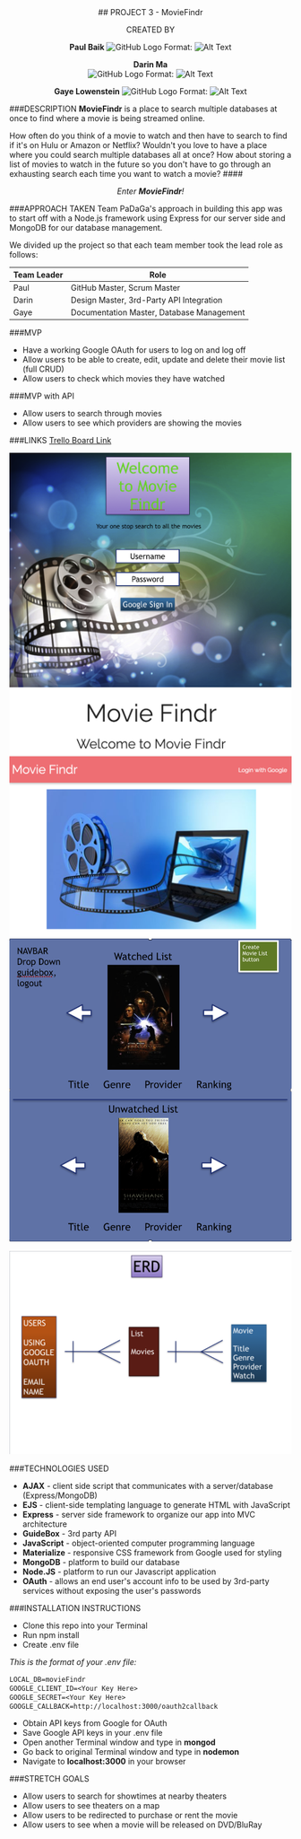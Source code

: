 <center>
## PROJECT 3 - MovieFindr    

CREATED BY

**Paul Baik**
![GitHub Logo](/images/logo.png)
Format: ![Alt Text](url)

**Darin Ma**  
![GitHub Logo](/images/logo.png)
Format: ![Alt Text](url)

**Gaye Lowenstein**
![GitHub Logo](/images/logo.png)
Format: ![Alt Text](url)
</center>

###DESCRIPTION
__MovieFindr__ is a place to search multiple databases at once to find where a movie is being streamed online.

How often do you think of a movie to watch and then have to search to find if it's on Hulu or Amazon or Netflix?  Wouldn't you love to have a place where you could search multiple databases all at once?  How about storing a list of movies to watch in the future so you don't have to go through an exhausting search each time you want to watch a movie?
####_<center>Enter **MovieFindr**!</center>_

###APPROACH TAKEN
Team PaDaGa's approach in building this app was to start off with a Node.js framework using Express for our server side and MongoDB for our database management.  

We divided up the project so that each team member took the lead role as follows:

  Team Leader  | Role
  -----------  | ----------
  Paul         | GitHub Master, Scrum Master
  Darin        | Design Master, 3rd-Party API Integration
  Gaye         | Documentation Master, Database Management

###MVP
* Have a working Google OAuth for users to log on and log off
* Allow users to be able to create, edit, update and delete their movie list (full CRUD)
* Allow users to check which movies they have watched

###MVP with API
* Allow users to search through movies
* Allow users to see which providers are showing the movies

###LINKS
[Trello Board Link](https://trello.com/b/QMrl81kr/moviefindr "Trello Board")

![Wireframes](assets/wireframe_original_home.png)
![Wireframes](assets/wireframe-home.png)
![Wireframes](assets/wireframes.png)

![ERD](assets/erd.png)

###TECHNOLOGIES USED
* __AJAX__ - client side script that communicates with a server/database (Express/MongoDB)
* __EJS__ - client-side templating language to generate HTML with JavaScript
* __Express__ - server side framework to organize our app into MVC architecture
* __GuideBox__ - 3rd party API
* __JavaScript__ - object-oriented computer programming language
* __Materialize__ - responsive CSS framework from Google used for styling
* __MongoDB__ - platform to build our database
* __Node.JS__ - platform to run our Javascript application
* __OAuth__ - allows an end user's account info to be used by 3rd-party services without exposing the user's passwords

###INSTALLATION INSTRUCTIONS

* Clone this repo into your Terminal
* Run npm install
* Create .env file

_This is the format of your .env file:_

```
LOCAL_DB=movieFindr  
GOOGLE_CLIENT_ID=<Your Key Here>  
GOOGLE_SECRET=<Your Key Here>  
GOOGLE_CALLBACK=http://localhost:3000/oauth2callback
```  

* Obtain API keys from Google for OAuth
* Save Google API keys in your .env file
* Open another Terminal window and type in **mongod**
* Go back to original Terminal window and type in **nodemon**
* Navigate to **localhost:3000** in your browser

###STRETCH GOALS

* Allow users to search for showtimes at nearby theaters
* Allow users to see theaters on a map
* Allow users to be redirected to purchase or rent the movie
* Allow users to see when a movie will be released on DVD/BluRay
